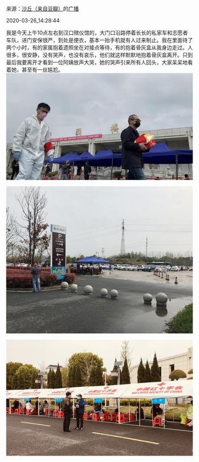 来源：[沙丘（来自豆瓣）](https://www.douban.com/people/54876686/)的[广播](https://www.douban.com/people/54876686/status/2885856044/)


2020-03-26_14:28:44


我是今天上午10点左右到汉口殡仪馆的，大门口沿路停着长长的私家车和志愿者车队，进门安保很严，到处是便衣，基本一抬手机就有人过来制止。我在里面待了两个小时，有的家属抱着遗照坐在对接点等待，有的抱着骨灰盒从我身边走过。人很多，很安静，没有哭声，也没有哀乐，他们就这样默默地抱着骨灰盒离开。只到最后我要离开才看到一位阿姨放声大哭，她的哭声引来所有人回头，大家呆呆地看着她，甚至有一丝尴尬。
![](./pic/2020-03-26_14:28:44-沙丘的广播1.jpg)  

![](./pic/2020-03-26_14:28:44-沙丘的广播2.jpg)  

![](./pic/2020-03-26_14:28:44-沙丘的广播3.jpg)  

